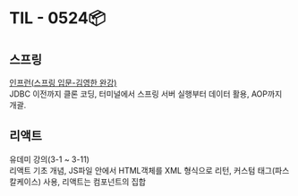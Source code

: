 # TIL - 0524📦

## 스프링
<a href="./spring/hello-spring">인프런(스프링 입문-김영한 완강)</a><br>
JDBC 이전까지 클론 코딩, 터미널에서 스프링 서버 실행부터 데이터 활용, AOP까지 개괄.


## 리액트
유데미 강의(3-1 ~ 3-11)<br>
리액트 기초 개념, JS파일 안에서 HTML객체를 XML 형식으로 리턴,  커스텀 태그(파스칼케이스) 사용, 리액트는 컴포넌트의 집합
